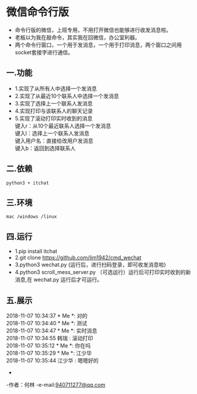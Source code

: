 # 微信命令行版
- 命令行版的微信，上班专用，不用打开微信也能够进行收发消息啦。
- 老板以为我在敲命令，其实我在回微信，办公室利器。
- 两个命令行窗口，一个用于发消息，一个用于打印消息，两个窗口之间用socket套接字进行通信。

## 一.功能
- 1.实现了从所有人中选择一个发消息
- 2.实现了从最近10个联系人中选择一个发消息
- 3.实现了选择上一个联系人发消息
- 4.实现打印与该联系人的聊天记录
- 5.实现了滚动打印实时收到的消息    
键入r：从10个最近联系人选择一个发消息   
键入l：选择上一个联系人发消息   
键入用户名：直接给改用户发消息     
键入b：返回到选择联系人 

## 二.依赖
```
python3 + itchat
```

## 三.环境
```
mac /windows /linux
```

## 四.运行
- 1.pip install itchat
- 2.git clone https://github.com/lim1942/cmd_wechat
- 3.python3 wechat.py    (运行后，进行扫码登录，即可收发消息啦)
- 4.python3 scroll_mess_server.py  （可选运行）运行后可打印实时收到的新消息,在 wechat.py 运行后才可运行。  


## 五.展示
2018-11-07 10:34:37 * Me *:  对的  
2018-11-07 10:34:40 * Me *:  测试  
2018-11-07 10:34:47 * Me *:  实时消息  
2018-11-07 10:34:55 韩瑞 :  滚动打印  
2018-11-07 10:35:12 * Me *:  你在吗  
2018-11-07 10:35:29 * Me *:  江少华  
2018-11-07 10:35:44 江少华 :  嗯嗯好的  



-
-作者：何林 
-e-mail:940711277@qq.com




